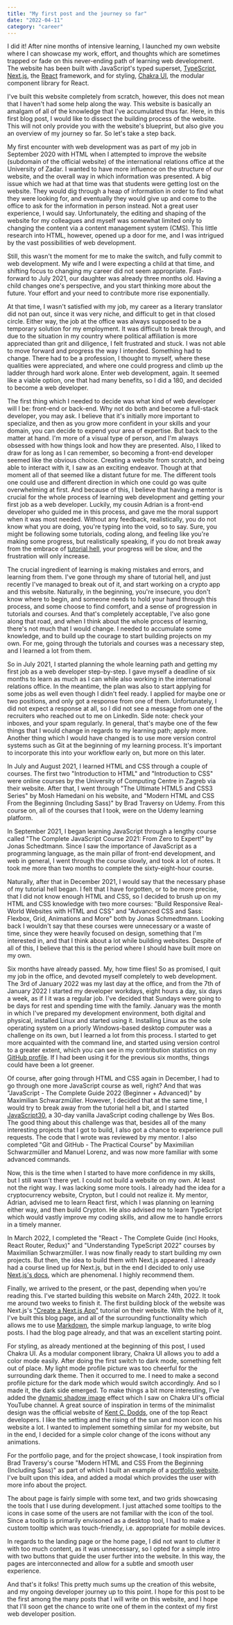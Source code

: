 ```yaml
---
title: "My first post and the journey so far"
date: "2022-04-11"
category: "career"
---
```


I did it! After nine months of intensive learning, I launched my own website where I can showcase my work, effort, and thoughts which are sometimes trapped or fade on this never-ending path of learning web development. The website has been built with JavaScript's typed superset, [TypeScript](https://www.typescriptlang.org/), [Next.js](https://nextjs.org/), the [React](https://reactjs.org/) framework, and for styling, [Chakra UI](https://chakra-ui.com/), the modular component library for React.

I've built this website completely from scratch, however, this does not mean that I haven't had some help along the way. This website is basically an amalgam of all of the knowledge that I've accumulated thus far. Here, in this first blog post, I would like to dissect the building process of the website. This will not only provide you with the website's blueprint, but also give you an overview of my journey so far. So let's take a step back.

My first encounter with web development was as part of my job in September 2020 with HTML when I attempted to improve the website (subdomain of the official website) of the international relations office at the University of Zadar. I wanted to have more influence on the structure of our website, and the overall way in which information was presented. A big issue which we had at that time was that students were getting lost on the website. They would dig through a heap of information in order to find what they were looking for, and eventually they would give up and come to the office to ask for the information in person instead. Not a great user experience, I would say. Unfortunately, the editing and shaping of the website for my colleagues and myself was somewhat limited only to changing the content via a content management system (CMS). This little research into HTML, however, opened up a door for me, and I was intrigued by the vast possibilities of web development.

Still, this wasn't the moment for me to make the switch, and fully commit to web development. My wife and I were expecting a child at that time, and shifting focus to changing my career did not seem appropriate. Fast-forward to July 2021, our daughter was already three months old. Having a child changes one's perspective, and you start thinking more about the future. Your effort and your need to contribute more rise exponentially.

At that time, I wasn't satisfied with my job, my career as a literary translator did not pan out, since it was very niche, and difficult to get in that closed circle. Either way, the job at the office was always supposed to be a temporary solution for my employment. It was difficult to break through, and due to the situation in my country where political affiliation is more appreciated than grit and diligence, I felt frustrated and stuck. I was not able to move forward and progress the way I intended. Something had to change. There had to be a profession, I thought to myself, where these qualities were appreciated, and where one could progress and climb up the ladder through hard work alone. Enter web development, again. It seemed like a viable option, one that had many benefits, so I did a 180, and decided to become a web developer.

The first thing which I needed to decide was what kind of web developer will I be: front-end or back-end. Why not do both and become a full-stack developer, you may ask. I believe that it's initially more important to specialize, and then as you grow more confident in your skills and your domain, you can decide to expend your area of expertise. But back to the matter at hand. I'm more of a visual type of person, and I'm always obsessed with how things look and how they are presented. Also, I liked to draw for as long as I can remember, so becoming a front-end developer seemed like the obvious choice. Creating a website from scratch, and being able to interact with it, I saw as an exciting endeavor. Though at that moment all of that seemed like a distant future for me. The different tools one could use and different direction in which one could go was quite overwhelming at first. And because of this, I believe that having a mentor is crucial for the whole process of learning web development and getting your first job as a web developer. Luckily, my cousin Adrian is a front-end developer who guided me in this process, and gave me the moral support when it was most needed. Without any feedback, realistically, you do not know what you are doing, you're typing into the void, so to say. Sure, you might be following some tutorials, coding along, and feeling like you're making some progress, but realistically speaking, if you do not break away from the embrace of [tutorial hell](https://dev.to/chrisbenjamin/escaping-tutorial-hell-ncd#:~:text=What%20is%20tutorial%20hell%3F,is%20doing%20and%20it%20works.), your progress will be slow, and the frustration will only increase.

The crucial ingredient of learning is making mistakes and errors, and learning from them. I've gone through my share of tutorial hell, and just recently I've managed to break out of it, and start working on a crypto app and this website. Naturally, in the beginning, you're insecure, you don't know where to begin, and someone needs to hold your hand through this process, and some choose to find comfort, and a sense of progression in tutorials and courses. And that's completely acceptable, I've also gone along that road, and when I think about the whole process of learning, there's not much that I would change. I needed to accumulate some knowledge, and to build up the courage to start building projects on my own. For me, going through the tutorials and courses was a necessary step, and I learned a lot from them.

So in July 2021, I started planning the whole learning path and getting my first job as a web developer step-by-step. I gave myself a deadline of six months to learn as much as I can while also working in the international relations office. In the meantime, the plan was also to start applying for some jobs as well even though I didn't feel ready. I applied for maybe one or two positions, and only got a response from one of them. Unfortunately, I did not expect a response at all, so I did not see a message from one of the recruiters who reached out to me on LinkedIn. Side note: check your inboxes, and your spam regularly. In general, that's maybe one of the few things that I would change in regards to my learning path; apply more. Another thing which I would have changed is to use more version control systems such as Git at the beginning of my learning process. It's important to incorporate this into your workflow early on, but more on this later.

In July and August 2021, I learned HTML and CSS through a couple of courses. The first two "Introduction to HTML" and "Introduction to CSS" were online courses by the University of Computing Centre in Zagreb via their website. After that, I went through "The Ultimate HTML5 and CSS3 Series" by Mosh Hamedani on his website, and "Modern HTML and CSS From the Beginning (Including Sass)" by Brad Traversy on Udemy. From this course on, all of the courses that I took, were on the Udemy learning platform.

In September 2021, I began learning JavaScript through a lengthy course called "The Complete JavaScript Course 2021: From Zero to Expert!" by Jonas Schedtmann. Since I saw the importance of JavaScript as a programming language, as the main pillar of front-end development, and web in general, I went through the course slowly, and took a lot of notes. It took me more than two months to complete the sixty-eight-hour course.

Naturally, after that in December 2021, I would say that the necessary phase of my tutorial hell began. I felt that I have forgotten, or to be more precise, that I did not know enough HTML and CSS, so I decided to brush up on my HTML and CSS knowledge with two more courses: "Build Responsive Real-World Websites with HTML and CSS" and "Advanced CSS and Sass: Flexbox, Grid, Animations and More" both by Jonas Schmedtmann. Looking back I wouldn't say that these courses were unnecessary or a waste of time, since they were heavily focused on design, something that I'm interested in, and that I think about a lot while building websites. Despite of all of this, I believe that this is the period where I should have built more on my own.

Six months have already passed. My, how time flies! So as promised, I quit my job in the office, and devoted myself completely to web development. The 3rd of January 2022 was my last day at the office, and from the 7th of January 2022 I started my developer workdays, eight hours a day, six days a week, as if I it was a regular job. I've decided that Sundays were going to be days for rest and spending time with the family. January was the month in which I've prepared my development environment, both digital and physical, installed Linux and started using it. Installing Linux as the sole operating system on a priorly Windows-based desktop computer was a challenge on its own, but I learned a lot from this process. I started to get more acquainted with the command line, and started using version control to a greater extent, which you can see in my contribution statistics on my [GitHub profile](https://github.com/akapetano). If I had been using it for the previous six months, things could have been a lot greener.

Of course, after going through HTML and CSS again in December, I had to go through one more JavaScript course as well, right? And that was "JavaScript - The Complete Guide 2022 (Beginner + Advanced)" by Maximilian Schwarzmüller. However, I decided that at the same time, I would try to break away from the tutorial hell a bit, and I started [JavaScript30](https://javascript30.com/), a 30-day vanilla JavaScript coding challenge by Wes Bos. The good thing about this challenge was that, besides all of the many interesting projects that I got to build, I also got a chance to experience pull requests. The code that I wrote was reviewed by my mentor. I also completed "Git and GitHub - The Practical Course" by Maximilian Schwarzmüller and Manuel Lorenz, and was now more familiar with some advanced commands.

Now, this is the time when I started to have more confidence in my skills, but I still wasn't there yet. I could not build a website on my own. At least not the right way. I was lacking some more tools. I already had the idea for a cryptocurrency website, Crypton, but I could not realize it. My mentor, Adrian, advised me to learn React first, which I was planning on learning either way, and then build Crypton. He also advised me to learn TypeScript which would vastly improve my coding skills, and allow me to handle errors in a timely manner.

In March 2022, I completed the "React - The Complete Guide (incl Hooks, React Router, Redux)" and "Understanding TypeScript 2022" courses by Maximilian Schwarzmüller. I was now finally ready to start building my own projects. But then, the idea to build them with Next.js appeared. I already had a course lined up for Next.js, but in the end I decided to only use [Next.js's docs](https://nextjs.org/), which are phenomenal. I highly recommend them.

Finally, we arrived to the present, or the past, depending when you're reading this. I've started building this website on March 24th, 2022. It took me around two weeks to finish it. The first building block of the website was Next.js's ["Create a Next.js App"](https://nextjs.org/learn/basics/create-nextjs-app) tutorial on their website. With the help of it, I've built this blog page, and all of the surrounding functionality which allows me to use [Markdown](https://www.markdownguide.org/), the simple markup language, to write blog posts. I had the blog page already, and that was an excellent starting point.

For styling, as already mentioned at the beginning of this post, I used Chakra UI. As a modular component library, Chakra UI allows you to add a color mode easily. After doing the first switch to dark mode, something felt out of place. My light mode profile picture was too cheerful for the surrounding dark theme. Then it occurred to me. I need to make a second profile picture for the dark mode which would switch accordingly. And so I made it, the dark side emerged. To make things a bit more interesting, I've added the [dynamic shadow image](https://www.youtube.com/watch?v=HMTyQjASff4) effect which I saw on Chakra UI's official YouTube channel. A great source of inspiration in terms of the minimalist design was the official website of [Kent C. Dodds](https://kentcdodds.com/), one of the top React developers. I like the setting and the rising of the sun and moon icon on his website a lot. I wanted to implement something similar for my website, but in the end, I decided for a simple color change of the icons without any animations.

For the portfolio page, and for the project showcase, I took inspiration from Brad Traversy's course "Modern HTML and CSS From the Beginning (Including Sass)" as part of which I built an example of a [portfolio website](https://portfolio-website-andrija.netlify.app/). I've built upon this idea, and added a modal which provides the user with more info about the project.

The about page is fairly simple with some text, and two grids showcasing the tools that I use during development. I just attached some tooltips to the icons in case some of the users are not familiar with the icon of the tool. Since a tooltip is primarily envisoned as a desktop tool, I had to make a custom tooltip which was touch-friendly, i.e. appropriate for mobile devices.

In regards to the landing page or the home page, I did not want to clutter it with too much content, as it was unnecessary, so I opted for a simple intro with two buttons that guide the user further into the website. In this way, the pages are interconnected and allow for a subtle and smooth user experience.

And that's it folks! This pretty much sums up the creation of this website, and my ongoing developer journey up to this point. I hope for this post to be the first among the many posts that I will write on this website, and I hope that I'll soon get the chance to write one of them in the context of my first web developer position.
